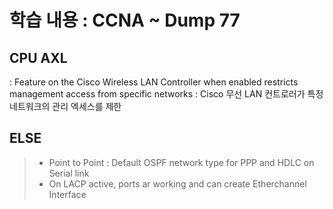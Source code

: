 학습 내용 : CCNA ~ Dump 77
=============

## CPU AXL
: Feature on the Cisco Wireless LAN Controller when enabled restricts management access from specific networks
: Cisco 무선 LAN 컨트로러가 특정 네트워크의 관리 엑세스를 제한

## ELSE  
> - Point to Point : Default OSPF network type for PPP and HDLC on Serial link
> - On LACP active, ports ar working and can create Etherchannel Interface
